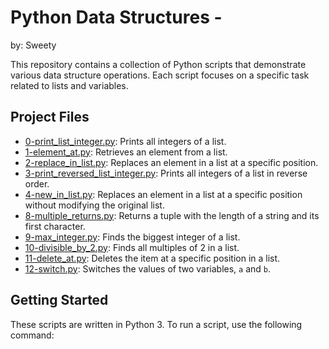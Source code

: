 # Python Data Structures -
by: Sweety 

This repository contains a collection of Python scripts that demonstrate various data structure operations. Each script focuses on a specific task related to lists and variables.

## Project Files

- [0-print_list_integer.py](0-print_list_integer.py): Prints all integers of a list.
- [1-element_at.py](1-element_at.py): Retrieves an element from a list.
- [2-replace_in_list.py](2-replace_in_list.py): Replaces an element in a list at a specific position.
- [3-print_reversed_list_integer.py](3-print_reversed_list_integer.py): Prints all integers of a list in reverse order.
- [4-new_in_list.py](4-new_in_list.py): Replaces an element in a list at a specific position without modifying the original list.
- [8-multiple_returns.py](8-multiple_returns.py): Returns a tuple with the length of a string and its first character.
- [9-max_integer.py](9-max_integer.py): Finds the biggest integer of a list.
- [10-divisible_by_2.py](10-divisible_by_2.py): Finds all multiples of 2 in a list.
- [11-delete_at.py](11-delete_at.py): Deletes the item at a specific position in a list.
- [12-switch.py](12-switch.py): Switches the values of two variables, `a` and `b`.

## Getting Started

These scripts are written in Python 3. To run a script, use the following command:

